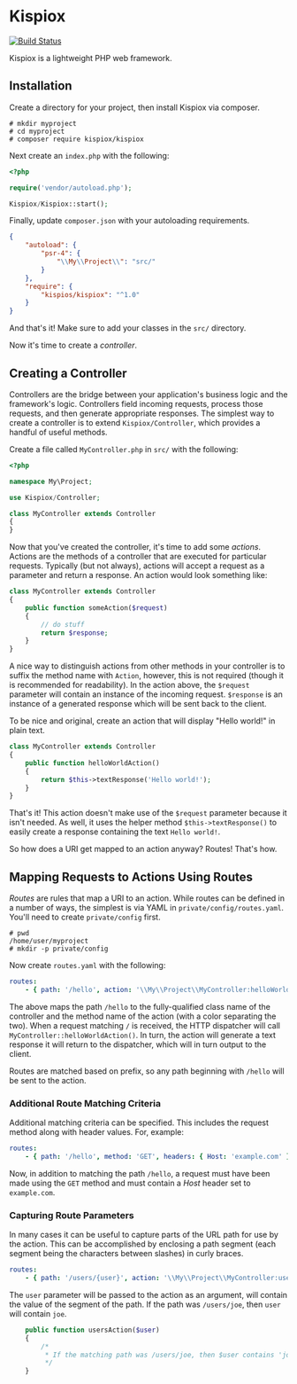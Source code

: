 Kispiox
=======

[![Build Status](https://travis-ci.org/kispiox/kispiox.svg?branch=master)](https://travis-ci.org/kispiox/kispiox)

Kispiox is a lightweight PHP web framework.

Installation
------------

Create a directory for your project, then install Kispiox via composer.

```
# mkdir myproject
# cd myproject
# composer require kispiox/kispiox
```

Next create an `index.php` with the following:

```php
<?php

require('vendor/autoload.php');

Kispiox/Kispiox::start();
```

Finally, update `composer.json` with your autoloading requirements.

```json
{
    "autoload": {
        "psr-4": {
            "\\My\\Project\\": "src/"
        }
    },
    "require": {
        "kispios/kispiox": "^1.0"
    }
}
```

And that's it! Make sure to add your classes in the `src/` directory.

Now it's time to create a *controller*.

Creating a Controller
---------------------

Controllers are the bridge between your application's business logic and the
framework's logic. Controllers field incoming requests, process those requests,
and then generate appropriate responses. The simplest way to create a controller
is to extend `Kispiox/Controller`, which provides a handful of useful methods.

Create a file called `MyController.php` in `src/` with the following:

```php
<?php

namespace My\Project;

use Kispiox/Controller;

class MyController extends Controller
{
}
```

Now that you've created the controller, it's time to add some *actions*. Actions
are the methods of a controller that are executed for particular requests.
Typically (but not always), actions will accept a request as a parameter and
return a response. An action would look something like:

```php
class MyController extends Controller
{
    public function someAction($request)
    {
        // do stuff
        return $response;
    }
}
```

A nice way to distinguish actions from other methods in your controller is to
suffix the method name with `Action`, however, this is not required (though it
is recommended for readability). In the action above, the `$request` parameter
will contain an instance of the incoming request. `$response` is an instance
of a generated response which will be sent back to the client.

To be nice and original, create an action that will display "Hello world!" in
plain text.

```php
class MyController extends Controller
{
    public function helloWorldAction()
    {
        return $this->textResponse('Hello world!');
    }
}
```

That's it! This action doesn't make use of the `$request` parameter because it
isn't needed. As well, it uses the helper method `$this->textResponse()` to
easily create a response containing the text `Hello world!`.

So how does a URI get mapped to an action anyway? Routes! That's how.

Mapping Requests to Actions Using Routes
----------------------------------------

*Routes* are rules that map a URI to an action. While routes can be defined in a
number of ways, the simplest is via YAML in `private/config/routes.yaml`. You'll
need to create `private/config` first.

```
# pwd
/home/user/myproject
# mkdir -p private/config
```

Now create `routes.yaml` with the following:

```yaml
routes:
    - { path: '/hello', action: '\\My\\Project\\MyController:helloWorldAction' }
```

The above maps the path `/hello` to the fully-qualified class name of the
controller and the method name of the action (with a color separating the two).
When a request matching `/` is received, the HTTP dispatcher will call
`MyController::helloWorldAction()`. In turn, the action will generate a text
response it will return to the dispatcher, which will in turn output to the
client.

Routes are matched based on prefix, so any path beginning with `/hello` will be
sent to the action.

### Additional Route Matching Criteria

Additional matching criteria can be specified. This includes the request method
along with header values. For, example:

```yaml
routes:
    - { path: '/hello', method: 'GET', headers: { Host: 'example.com' }, action: '\\My\\Project\\...' }
```

Now, in addition to matching the path `/hello`, a request must have been made
using the `GET` method and must contain a *Host* header set to `example.com`.

### Capturing Route Parameters

In many cases it can be useful to capture parts of the URL path for use by the
action. This can be accomplished by enclosing a path segment (each segment being
the characters between slashes) in curly braces.

```yaml
routes:
    - { path: '/users/{user}', action: '\\My\\Project\\MyController:usersAction' }
```

The `user` parameter will be passed to the action as an argument, will contain
the value of the segment of the path. If the path was `/users/joe`, then `user`
will contain `joe`.

```php
    public function usersAction($user)
    {
        /*
         * If the matching path was /users/joe, then $user contains 'joe'
         */
    }
```
